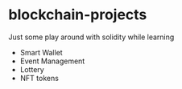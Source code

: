 # blockchain-projects

Just some play around with solidity while learning

- Smart Wallet
- Event Management
- Lottery
- NFT tokens
